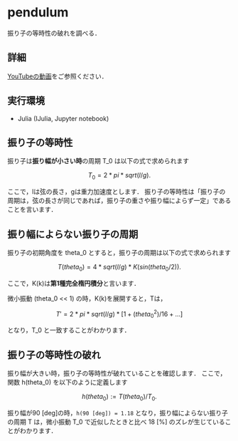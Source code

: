 # pendulum
 振り子の等時性の破れを調べる．

 ## 詳細
 [YouTubeの動画](https://youtu.be/7Z3rDz2F4o0)をご参照ください．

 ## 実行環境
 - Julia (IJulia, Jupyter notebook)

 ## 振り子の等時性
 振り子は**振り幅が小さい時**の周期 T_0 は以下の式で求められます
 ```math
 T_0 = 2 * pi * sqrt(l / g).
 ```
 ここで，lは弦の長さ，gは重力加速度とします．
 振り子の等時性は「振り子の周期は，弦の長さが同じであれば，振り子の重さや振り幅によらず一定」であることを言います．

## 振り幅によらない振り子の周期
 振り子の初期角度を theta_0 とすると，振り子の周期は以下の式で求められます
 ```math
 T(theta_0) = 4 * sqrt(l / g) * K(sin(theta_0 / 2)).
 ```
 ここで，K(k)は**第1種完全楕円積分**と言います．

 微小振動 (theta_0 << 1) の時，K(k)を展開すると，Tは，
 ```math
 T' = 2 * pi * sqrt(l / g) * [1 + (theta_0 ^ 2) / 16 + ...]
```
となり，T_0 と一致することがわかります．

## 振り子の等時性の破れ
 振り幅が大きい時，振り子の等時性が破れていることを確認します．
 ここで，関数 h(theta_0) を以下のように定義します
 ```math
 h(theta_0) := T(theta_0) / T_0.
 ```
 振り幅が90 [deg]の時，```h(90 [deg]) = 1.18``` となり，振り幅によらない振り子の周期 T は，微小振動 T_0 で近似したときと比べ 18 [%] のズレが生じていることがわかります．